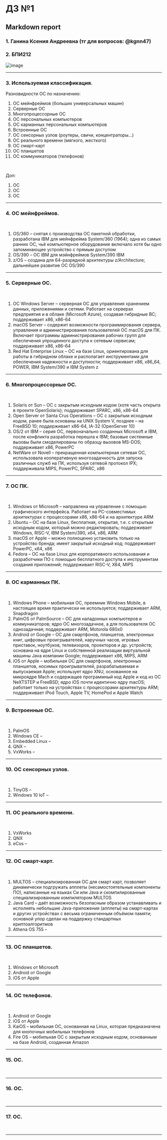 #  ДЗ №1 #
## Markdown report <br> ##

### 1. Ганина Ксения Андреевна (тг для вопросов: @kgnn47) <br> ###
### 2. БПИ212 <br> ###

![image](https://user-images.githubusercontent.com/114473740/213906106-56de505d-c8eb-4736-ba3d-6a0b9d1cd369.png)
________________________

### 3. Используемая классификация. <br> ###

Разновидности ОС по назначению:
1) ОС мейнфреймов (больших универсальных машин)
2) Серверные ОС
3) Многопроцессорные ОС
4) ОС персональных компьютеров
5) ОС карманных персональных компьютеров
6) Встроенные ОС
7) ОС сенсорных узлов (роутеры, свичи, концентраторы...)
8) ОС реального времени (мягкого, жесткого)
9) ОС смарт-карт
10) ОС планшетов
11) ОС коммуникаторов (телефонов)
<br>

Доп:
1) ОС 
2) ОС 
3) ОС 
________________________

### 4. ОС мейнфреймов. <br> ###
<br>

1) OS/360 – снятая с производства ОС пакетной обработки, разработана IBM для мейнфрейма System/360 (1964); одна из самых ранних ОС, чьё компьютерное оборудование включало хотя бы одно запоминающее устройство с прямым доступом
2) OS/390 – ОС IBM для мэйнфреймов System/390 IBM
3) z/OS – создана для 64-разрядной архитектуры z/Architecture; дальнейшее развитие ОС OS/390
________________________

### 5. Серверные ОС. <br> ###
<br>

1) ОС Windows Server – серверная ОС для управления хранением данных, приложениями и сетями. Работает на серверах предприятия и в облаке (Microsoft Azure), создавая гибридные ВС; поддерживает x86, x86-64
2) macOS Server – содержит возможности программирования сервера, управления и администрирования пользователей ОС macOS для ПК. Включает программы администрирования рабочих групп для обеспечения упрощенного доступа к сетевым сервисам; поддерживает x86, x86-64
3) Red Hat Enterprise Linux – ОС на базе Linux, ориентирована для работы в гибридном облаке и располагает инструментами для обеспечения надежности и доступности; поддерживает x86, x86_64, POWER, IBM System/390 и IBM System z
________________________

### 6. Многопроцессорные ОС. <br> ###
<br>

1) Solaris от Sun – ОС с закрытым исходным кодом (хотя часть открыта в проекте OpenSolaris); поддерживает SPARC, x86, x86-64
2) Open Server от Santa Crus Operations – ОС с закрытым исходным кодом, ранее была основаны на UNIX System V, позднее – на FreeBSD 10; поддерживает x86-64, IA-32 (OpenServer 10)
3) OS/2 от IBM – серия ОС, первоначально созданных Microsoft и IBM, после конфликта разработка перешла к IBM; базовые системные вызовы были смоделированы по образцу вызовов MS-DOS; поддерживает x86, PowerPC
4) NetWare от Novell – прекращенная компьютерная сетевая ОС, использовала кооперативную многозадачность для запуска различных служб на ПК, используя сетевой протокол IPX; поддерживала MIPS, PowerPC, SPARC, x86
________________________

### 7. ОС ПК. <br> ###
<br>

1) Windows от Microsoft – направлена на управление с помощью графического интерфейса. Работает на PC-совместимых архитектурах с процессорами x86, x86-64 и на архитектуре ARM
2) Ubuntu – ОС на базе Linux, бесплатная, открытая, т.е. с открытым исходным кодом, который можно редактировать; поддерживает Windows, RISC-V, IBM System/390, x64, x86, ARM
3) macOS от Apple – можно полноценно установить только на устройство бренда; имеет закрытый исходный код; поддерживает PowerPC, x64, x86
4) Fedora – ОС на базе Linux для корпоративного использования и разработчики ПО с помощью бесплатного доступа к инструментам создания приложений; поддерживает RISC-V, X64, MIPS
________________________

### 8. ОС карманных ПК. <br> ###
<br>

1) Windows Phone – мобильная ОС, преемник Windows Mobile, в настоящее время практически не используется; поддерживает ARM, Snapdragon
2) PalmOS от PalmSource – ОС для наладонных компьютеров и коммуникаторов; ядро ОС многозадачное, а для пользователя ОС однозадачная; поддерживает ARM, Motorola 680x0
3) Android от Google – ОС для смартфонов, планшетов, электронных книг, цифровых проигрывателей, наручных часов, игровых приставок, ноутбуков, телевизоров, проекторов и др. устройств; основана на ядре Linux и собственной реализации виртуальной машины Java компании Google; поддерживает x86, MIPS, ARM
4) iOS от Apple – мобильная ОС для смартфонов, электронных планшетов, носимых проигрывателей, разрабатываемая и выпускаемая Apple; использует ядро XNU, основанное на микроядре Mach и содержащее программный код Apple и код из ОС NeXTSTEP и FreeBSD; ядро iOS почти идентично ядру macOS; работает только на устройствах с процессорами архитектуры ARM; поддерживает iPod Touch, Apple TV, HomePod и Apple Watch
________________________

### 9. Встроенные ОС. <br> ###
<br>

1) PalmOS
2) Windows СЕ – 
3) Embedded Linux – 
4) QNX – 
5) VxWorks – 
________________________

### 10. ОС сенсорных узлов. <br> ###
<br>

1) TinyOS – 
2) Windows 10 IoT – 
________________________

### 11. ОС реального времени. <br> ###
<br>

1) VxWorks
2) QNX
3) eCos – 
________________________

### 12. ОС смарт-карт. <br> ###
<br>

1) MULTOS – специализированная ОС для смарт карт, позволяет динамически подгружать апплеты (несамостоятельные компоненты ПО), написанные на языках Си или Java и скомпилированные специализированным компилятором MULTOS
2) Java Card – даёт возможность безопасным образом устанавливать и исполнять небольшие Java-приложения (апплеты) на смарт-картах и других устройствах с весьма ограниченным объёмом памяти; основной упор сделан на поддержку стандартных криптоалгоритмов
3) Athena OS 755 – 
________________________

### 13. ОС планшетов. <br> ###
<br>

1) Windows от Microsoft
2) Android от Google
3) iOS от Apple
________________________

### 14. ОС телефонов. <br> ###
<br>

1) Android от Google
2) iOS от Apple
3) KaiOS – мобильная ОС, основанная на Linux, которая предназначена для кнопочных мобильных телефонов
4) Fire OS – мобильная ОС с закрытым исходным кодом, основанным на базе Android, созданная Amazon
________________________

### 15. ОС. <br> ###
<br>

________________________

### 16. ОС. <br> ###
<br>

________________________

### 17. ОС. <br> ###
<br>

________________________




